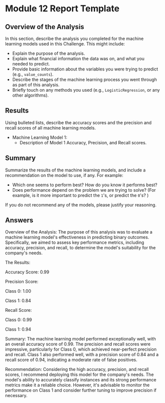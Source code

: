 # Module 12 Report Template

## Overview of the Analysis

In this section, describe the analysis you completed for the machine learning models used in this Challenge. This might include:

* Explain the purpose of the analysis.
* Explain what financial information the data was on, and what you needed to predict.
* Provide basic information about the variables you were trying to predict (e.g., `value_counts`).
* Describe the stages of the machine learning process you went through as part of this analysis.
* Briefly touch on any methods you used (e.g., `LogisticRegression`, or any other algorithms).

## Results

Using bulleted lists, describe the accuracy scores and the precision and recall scores of all machine learning models.

* Machine Learning Model 1:
    * Description of Model 1 Accuracy, Precision, and Recall scores.

## Summary

Summarize the results of the machine learning models, and include a recommendation on the model to use, if any. For example:

* Which one seems to perform best? How do you know it performs best?
* Does performance depend on the problem we are trying to solve? (For example, is it more important to predict the `1`'s, or predict the `0`'s? )

If you do not recommend any of the models, please justify your reasoning.

## Answers

Overview of the Analysis:
The purpose of this analysis was to evaluate a machine learning model's effectiveness in predicting binary outcomes. Specifically, we aimed to assess key performance metrics, including accuracy, precision, and recall, to determine the model's suitability for the company's needs.

The Results:

Accuracy Score: 0.99

Precision Score:

Class 0: 1.00

Class 1: 0.84

Recall Score:

Class 0: 0.99

Class 1: 0.94

Summary: The machine learning model performed exceptionally well, with an overall accuracy score of 0.99. The precision and recall scores were impressive, particularly for Class 0, which achieved near-perfect precision and recall. Class 1 also performed well, with a precision score of 0.84 and a recall score of 0.94, indicating a moderate rate of false positives.

Recommendation: Considering the high accuracy, precision, and recall scores, I recommend deploying this model for the company's needs. The model's ability to accurately classify instances and its strong performance metrics make it a reliable choice. However, it's advisable to monitor the performance on Class 1 and consider further tuning to improve precision if necessary.